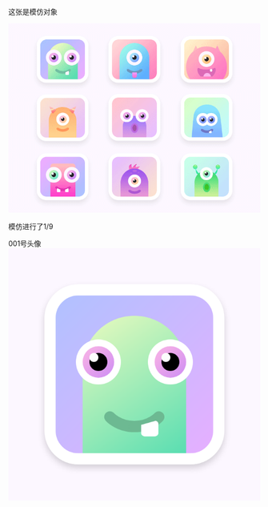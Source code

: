 这张是模仿对象

![Image](https://github.com/yipanyangguang/xdUI/raw/master/001-可爱怪兽头像/模仿对象.png)

模仿进行了1/9

001号头像
![Image](https://github.com/yipanyangguang/xdUI/raw/master/001-可爱怪兽头像/001@3x.png)
